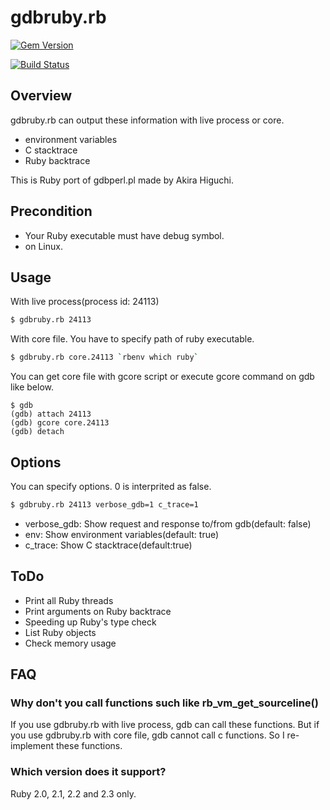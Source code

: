 # gdbruby.rb

[![Gem Version](https://badge.fury.io/rb/gdbruby.svg)](http://badge.fury.io/rb/gdbruby)

[![Build Status](https://travis-ci.org/gunyarakun/gdbruby.svg?branch=master)](https://travis-ci.org/gunyarakun/gdbruby)

## Overview

gdbruby.rb can output these information with live process or core.

- environment variables
- C stacktrace
- Ruby backtrace

This is Ruby port of gdbperl.pl made by Akira Higuchi.

## Precondition

- Your Ruby executable must have debug symbol.
- on Linux.

## Usage

With live process(process id: 24113)

```sh
$ gdbruby.rb 24113
```

With core file. You have to specify path of ruby executable.

```sh
$ gdbruby.rb core.24113 `rbenv which ruby`
```

You can get core file with gcore script or execute gcore command on gdb like below.

```
$ gdb
(gdb) attach 24113
(gdb) gcore core.24113
(gdb) detach
```

## Options

You can specify options. 0 is interprited as false.

```sh
$ gdbruby.rb 24113 verbose_gdb=1 c_trace=1
```

- verbose_gdb: Show request and response to/from gdb(default: false)
- env: Show environment variables(default: true)
- c\_trace: Show C stacktrace(default:true)

## ToDo

- Print all Ruby threads
- Print arguments on Ruby backtrace
- Speeding up Ruby's type check
- List Ruby objects
- Check memory usage

## FAQ

### Why don't you call functions such like rb\_vm\_get\_sourceline()

If you use gdbruby.rb with live process, gdb can call these functions. But if you use gdbruby.rb with core file, gdb cannot call c functions. So I re-implement these functions.

### Which version does it support?

Ruby 2.0, 2.1, 2.2 and 2.3 only.
